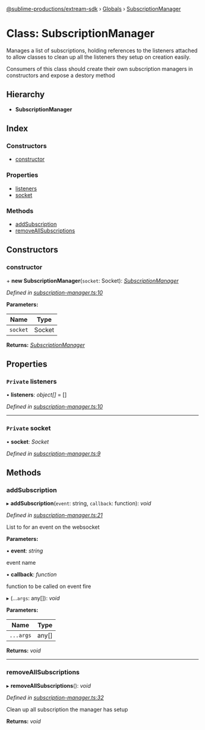 [@sublime-productions/extream-sdk](../README.md) › [Globals](../globals.md) › [SubscriptionManager](subscriptionmanager.md)

# Class: SubscriptionManager

Manages a list of subscriptions, holding references to the listeners attached to allow classes to clean
up all the listeners they setup on creation easily.

Consumers of this class should create their own subscription managers in constructors and expose a destory method

## Hierarchy

* **SubscriptionManager**

## Index

### Constructors

* [constructor](subscriptionmanager.md#constructor)

### Properties

* [listeners](subscriptionmanager.md#private-listeners)
* [socket](subscriptionmanager.md#private-socket)

### Methods

* [addSubscription](subscriptionmanager.md#addsubscription)
* [removeAllSubscriptions](subscriptionmanager.md#removeallsubscriptions)

## Constructors

###  constructor

\+ **new SubscriptionManager**(`socket`: Socket): *[SubscriptionManager](subscriptionmanager.md)*

*Defined in [subscription-manager.ts:10](https://github.com/Extream-SaaS/ex-sdk/blob/3458c8e/src/subscription-manager.ts#L10)*

**Parameters:**

Name | Type |
------ | ------ |
`socket` | Socket |

**Returns:** *[SubscriptionManager](subscriptionmanager.md)*

## Properties

### `Private` listeners

• **listeners**: *object[]* = []

*Defined in [subscription-manager.ts:10](https://github.com/Extream-SaaS/ex-sdk/blob/3458c8e/src/subscription-manager.ts#L10)*

___

### `Private` socket

• **socket**: *Socket*

*Defined in [subscription-manager.ts:9](https://github.com/Extream-SaaS/ex-sdk/blob/3458c8e/src/subscription-manager.ts#L9)*

## Methods

###  addSubscription

▸ **addSubscription**(`event`: string, `callback`: function): *void*

*Defined in [subscription-manager.ts:21](https://github.com/Extream-SaaS/ex-sdk/blob/3458c8e/src/subscription-manager.ts#L21)*

List to for an event on the websocket

**Parameters:**

▪ **event**: *string*

event name

▪ **callback**: *function*

function to be called on event fire

▸ (...`args`: any[]): *void*

**Parameters:**

Name | Type |
------ | ------ |
`...args` | any[] |

**Returns:** *void*

___

###  removeAllSubscriptions

▸ **removeAllSubscriptions**(): *void*

*Defined in [subscription-manager.ts:32](https://github.com/Extream-SaaS/ex-sdk/blob/3458c8e/src/subscription-manager.ts#L32)*

Clean up all subscription the manager has setup

**Returns:** *void*
